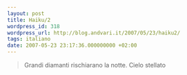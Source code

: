 ```yaml
---
layout: post
title: Haiku/2
wordpress_id: 318
wordpress_url: http://blog.andvari.it/2007/05/23/haiku2/
tags: italiano
date: 2007-05-23 23:17:36.000000000 +02:00
---
```


<blockquote>Grandi diamanti
rischiarano la notte.
Cielo stellato</blockquote>
